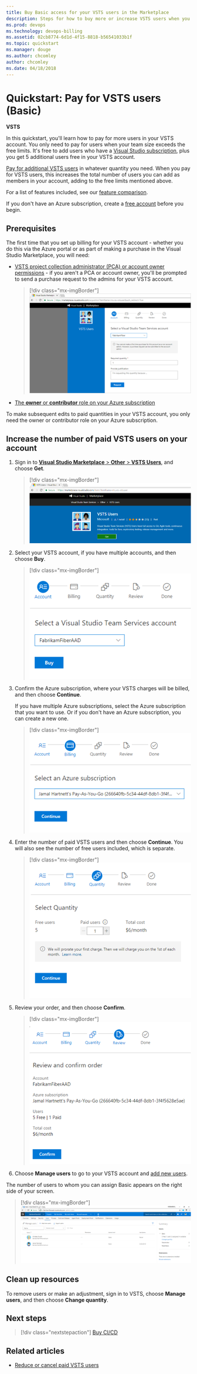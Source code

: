 ```yaml
---
title: Buy Basic access for your VSTS users in the Marketplace
description: Steps for how to buy more or increase VSTS users when you need more than the free amount via the Visual Studio Marketplace
ms.prod: devops
ms.technology: devops-billing
ms.assetid: 02cb8774-6d1d-4f15-8818-b56541033b1f
ms.topic: quickstart
ms.manager: douge
ms.author: chcomley
author: chcomley
ms.date: 04/18/2018
---
```

[//]: # (monikerRange: 'vsts')

# Quickstart: Pay for VSTS users (Basic)

**VSTS**

In this quickstart, you'll learn how to pay for more users in your VSTS account. You only need to pay for users when your team size exceeds the free limits. It's free to add users who have a [Visual Studio subscription](https://visualstudio.microsoft.com/team-services/pricing/), plus you get 5 additional users free in your VSTS account.

[Pay for additional VSTS users](https://marketplace.visualstudio.com/items?itemName=ms.vss-vstsuser) in whatever quantity you need. When you pay for VSTS users, this increases the total number of users you can add as members in your account, adding to the free limits mentioned above.

For a list of features included, see our
[feature comparison](https://visualstudio.microsoft.com/team-services/compare-features/).

If you don't have an Azure subscription, create a [free account](https://azure.microsoft.com/en-us/free/?WT.mc_id=A261C142F) before you begin.

## Prerequisites

The first time that you set up billing for your VSTS account - whether you do this via the Azure portal or as part of making a purchase in the Visual Studio Marketplace, you will need:

* [VSTS project collection administrator (PCA) or account owner permissions](../organizations/accounts/faq-add-delete-users.md#find-owner) - if you aren't a PCA or account owner, you'll be prompted to send a purchase request to the admins for your VSTS account.

   > [!div class="mx-imgBorder"]
![Non-project admin submit request](_img/buy-more-basic-access/non-account-admin-purchase-request.png)

* [The **owner** or **contributor** role on your Azure subscription](add-backup-billing-managers.md)

To make subsequent edits to paid quantities in your VSTS account, you only need the owner or contributor role on your Azure subscription.

<a name="buy-access-vs-marketplace"></a>

## Increase the number of paid VSTS users on your account

1. Sign in to [**Visual Studio Marketplace** > **Other** > **VSTS Users**](https://marketplace.visualstudio.com/items?itemName=ms.vss-vstsuser), and choose **Get**.

   > [!div class="mx-imgBorder"]
![Go to Visual Studio Marketplace, Other, VSTS Users](_img/buy-more-basic-access/marketplace-choose-get-vsts-users.PNG)

2. Select your VSTS account, if you have multiple accounts, and then choose **Buy**.

   > [!div class="mx-imgBorder"]
![Select your account](_img/buy-more-basic-access/marketplace-choose-buy.PNG)

3. Confirm the Azure subscription, where your VSTS charges will be billed, and then choose **Continue**.

   If you have multiple Azure subscriptions, select the Azure subscription that you want to use. Or if you don't have an Azure subscription, you can create a new one.

   > [!div class="mx-imgBorder"]
![Confirm or select your azure subscription](_img/buy-more-basic-access/marketplace-confirm-subscription.PNG)

4. Enter the number of paid VSTS users and then choose **Continue**. You will also see the number of free users included, which is separate.

   > [!div class="mx-imgBorder"]
![Enter the number of paid VSTS users](_img/buy-more-basic-access/marketplace-select-number-of-users.png)

5. Review your order, and then choose **Confirm**.

   > [!div class="mx-imgBorder"]
![VSTS Marketplace review and confirm order](_img/buy-more-basic-access/marketplace-choose-confirm.png)

6. Choose **Manage users** to go to your VSTS account and [add new users](../organizations/accounts/add-account-users-from-user-hub.md).

The number of users to whom you can assign Basic appears on the right side of your screen.

   > [!div class="mx-imgBorder"]
![Number of users to whom you can assign Basic](_img/buy-more-basic-access/vsts-manage-users.png)

## Clean up resources

To remove users or make an adjustment, sign in to VSTS, choose **Manage users**, and then choose **Change quantity**.

## Next steps

> [!div class="nextstepaction"]
> [Buy CI/CD](https://docs.microsoft.com/en-us/vsts/billing/buy-more-build-vs?view=vsts)

## Related articles

* [Reduce or cancel paid VSTS users](reduce-cancel-paid-vsts-users.md)
